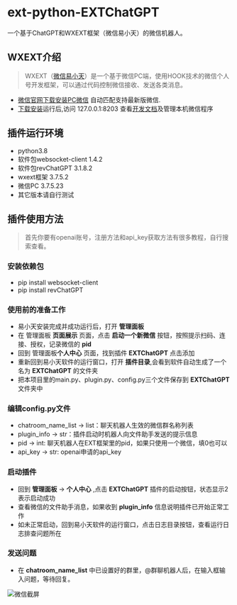 # ext-python-EXTChatGPT

一个基于ChatGPT和WXEXT框架（微信易小天）的微信机器人。

## WXEXT介绍
> WXEXT（[微信易小天](https://github.com/wxext/wxext)）是一个基于微信PC端，使用HOOK技术的微信个人号开发框架，可以通过代码控制微信接收、发送各类消息。
* [微信官网下载安装PC微信](https://pc.weixin.qq.com/) 自动匹配支持最新版微信.
* [下载安装](https://www.wxext.cn/)运行后,访问 127.0.0.1:8203 查看[开发文档](https://github.com/wxext/wxext/tree/master/docs/home)及管理本机微信程序


## 插件运行环境
* python3.8
* 软件包websocket-client 1.4.2
* 软件包revChatGPT 3.1.8.2
* wxext框架 3.7.5.2
* 微信PC 3.7.5.23
* 其它版本请自行测试

## 插件使用方法
> 首先你要有openai账号，注册方法和api_key获取方法有很多教程，自行搜索查看。

### 安装依赖包
* pip install websocket-client
* pip install revChatGPT

### 使用前的准备工作
* 易小天安装完成并成功运行后，打开 **管理面板**
* 在 管理面板 **页面展示** 页面，点击 **启动一个新微信** 按钮，按照提示扫码、连接、授权，记录微信的 **pid** 
* 回到 管理面板**个人中心** 页面，找到插件 **EXTChatGPT** 点击添加
* 重新回到易小天软件的运行窗口，打开 **插件目录**,会看到软件自动生成了一个名为 **EXTChatGPT** 的文件夹
* 把本项目里的main.py、plugin.py、config.py三个文件保存到 **EXTChatGPT** 文件夹中

### 编辑config.py文件
* chatroom_name_list -> list：聊天机器人生效的微信群名称列表
* plugin_info -> str：插件启动时机器人向文件助手发送的提示信息
* pid -> int: 聊天机器人在EXT框架里的pid，如果只使用一个微信，填0也可以
* api_key -> str: openai申请的api_key

### 启动插件
* 回到 **管理面板** -> **个人中心** ,点击 **EXTChatGPT** 插件的启动按钮，状态显示2表示启动成功
* 查看微信的文件助手消息，如果收到 **plugin_info** 信息说明插件已开始正常工作
* 如未正常启动，回到易小天软件的运行窗口，点击日志目录按钮，查看运行日志排查问题所在

### 发送问题
* 在 **chatroom_name_list** 中已设置好的群里，@群聊机器人后，在输入框输入问题，等待回复。

![微信截屏](https://github.com/lovexingqiba/ext-python-EXTChatGPT/raw/main/images/%E5%BE%AE%E4%BF%A1%E5%9B%BE%E7%89%87_20230310165435.jpg)
